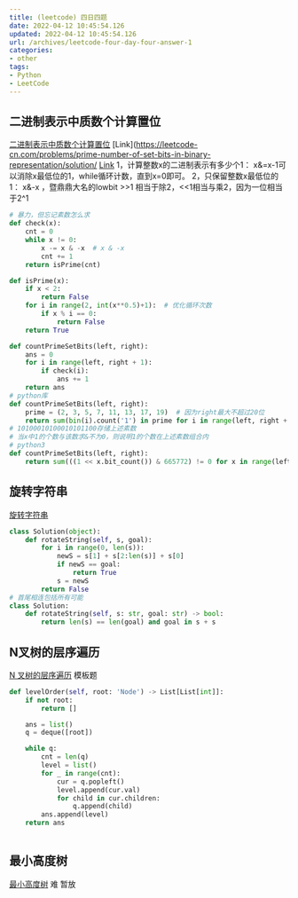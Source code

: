 ```yaml
---
title: (leetcode) 四日四题
date: 2022-04-12 10:45:54.126
updated: 2022-04-12 10:45:54.126
url: /archives/leetcode-four-day-four-answer-1
categories: 
- other
tags: 
- Python
- LeetCode
---
```


## 二进制表示中质数个计算置位
[二进制表示中质数个计算置位](https://leetcode-cn.com/problems/prime-number-of-set-bits-in-binary-representation/)
[Link](https://leetcode-cn.com/problems/prime-number-of-set-bits-in-binary-representation/solution/
[Link](https://leetcode-cn.com/problems/prime-number-of-set-bits-in-binary-representation/solution/er-jin-zhi-biao-shi-zhong-zhi-shu-ge-ji-jy35g/1486534)
1，计算整数x的二进制表示有多少个1： x&=x-1可以消除x最低位的1，while循环计数，直到x=0即可。
2，只保留整数x最低位的1： x&-x ，暨鼎鼎大名的lowbit
&gt;&gt;1 相当于除2，<<1相当与乘2，因为一位相当于2^1
```python
# 暴力，但忘记素数怎么求
def check(x):
    cnt = 0
    while x != 0:
        x -= x & -x  # x & -x
        cnt += 1
    return isPrime(cnt)

def isPrime(x):
    if x < 2:
        return False
    for i in range(2, int(x**0.5)+1):  # 优化循环次数
        if x % i == 0:
            return False
    return True

def countPrimeSetBits(left, right):
    ans = 0
    for i in range(left, right + 1):
        if check(i):
            ans += 1
    return ans
# python库
def countPrimeSetBits(left, right):
    prime = (2, 3, 5, 7, 11, 13, 17, 19)  # 因为right最大不超过20位
    return sum(bin(i).count('1') in prime for i in range(left, right + 1))
# 10100010100010101100存储上述素数
# 当x中1的个数与该数求&不为0，则说明1的个数在上述素数组合内
# python3
def countPrimeSetBits(left, right):
    return sum(((1 << x.bit_count()) & 665772) != 0 for x in range(left, right + 1))

```
## 旋转字符串
[旋转字符串](https://leetcode-cn.com/problems/rotate-string/)
```python
class Solution(object):
    def rotateString(self, s, goal):
        for i in range(0, len(s)):
            newS = s[1] + s[2:len(s)] + s[0]
            if newS == goal:
                return True
            s = newS
        return False
# 首尾相连包括所有可能
class Solution:
    def rotateString(self, s: str, goal: str) -> bool:
        return len(s) == len(goal) and goal in s + s
```
## N叉树的层序遍历
[N 叉树的层序遍历](https://leetcode-cn.com/problems/n-ary-tree-level-order-traversal/)
模板题
```python
def levelOrder(self, root: 'Node') -> List[List[int]]:
    if not root:
        return []

    ans = list()
    q = deque([root])

    while q:
        cnt = len(q)
        level = list()
        for _ in range(cnt):
            cur = q.popleft()
            level.append(cur.val)
            for child in cur.children:
                q.append(child)
        ans.append(level)
    return ans
    
```
## 最小高度树
[最小高度树](https://leetcode-cn.com/problems/minimum-height-trees/)
难 暂放
